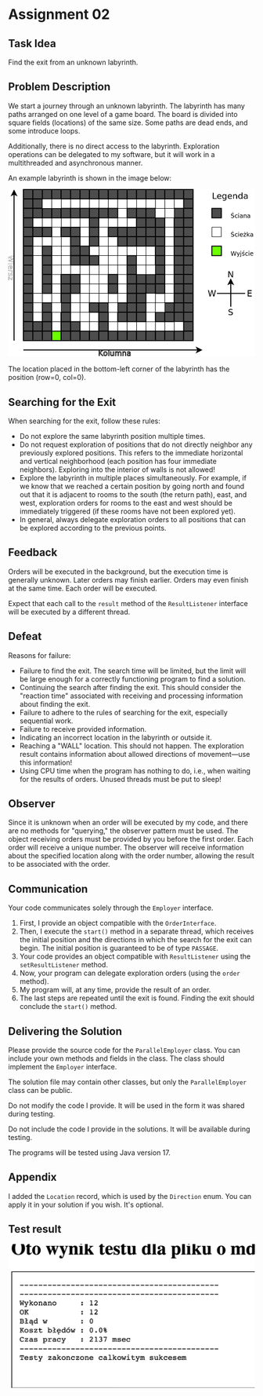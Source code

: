 # Assignment 02

## Task Idea

Find the exit from an unknown labyrinth.

## Problem Description

We start a journey through an unknown labyrinth. The labyrinth has many paths arranged on one level of a game board. The
board is divided into square fields (locations) of the same size. Some paths are dead ends, and some introduce loops.

Additionally, there is no direct access to the labyrinth. Exploration operations can be delegated to my software, but it
will work in a multithreaded and asynchronous manner.

An example labyrinth is shown in the image below:

![Labyrinth Image](labyrinth.png)

The location placed in the bottom-left corner of the labyrinth has the position (row=0, col=0).

## Searching for the Exit

When searching for the exit, follow these rules:

- Do not explore the same labyrinth position multiple times.
- Do not request exploration of positions that do not directly neighbor any previously explored positions. This refers
  to the immediate horizontal and vertical neighborhood (each position has four immediate neighbors). Exploring into the
  interior of walls is not allowed!
- Explore the labyrinth in multiple places simultaneously. For example, if we know that we reached a certain position by
  going north and found out that it is adjacent to rooms to the south (the return path), east, and west, exploration
  orders for rooms to the east and west should be immediately triggered (if these rooms have not been explored yet).
- In general, always delegate exploration orders to all positions that can be explored according to the previous points.

## Feedback

Orders will be executed in the background, but the execution time is generally unknown. Later orders may finish earlier.
Orders may even finish at the same time. Each order will be executed.

Expect that each call to the `result` method of the `ResultListener` interface will be executed by a different thread.

## Defeat

Reasons for failure:

- Failure to find the exit. The search time will be limited, but the limit will be large enough for a correctly
  functioning program to find a solution.
- Continuing the search after finding the exit. This should consider the "reaction time" associated with receiving and
  processing information about finding the exit.
- Failure to adhere to the rules of searching for the exit, especially sequential work.
- Failure to receive provided information.
- Indicating an incorrect location in the labyrinth or outside it.
- Reaching a "WALL" location. This should not happen. The exploration result contains information about allowed
  directions of movement—use this information!
- Using CPU time when the program has nothing to do, i.e., when waiting for the results of orders. Unused threads must
  be put to sleep!

## Observer

Since it is unknown when an order will be executed by my code, and there are no methods for "querying," the observer
pattern must be used. The object receiving orders must be provided by you before the first order. Each order will
receive a unique number. The observer will receive information about the specified location along with the order number,
allowing the result to be associated with the order.

## Communication

Your code communicates solely through the `Employer` interface.

1. First, I provide an object compatible with the `OrderInterface`.
2. Then, I execute the `start()` method in a separate thread, which receives the initial position and the directions in
   which the search for the exit can begin. The initial position is guaranteed to be of type `PASSAGE`.
3. Your code provides an object compatible with `ResultListener` using the `setResultListener` method.
4. Now, your program can delegate exploration orders (using the `order` method).
5. My program will, at any time, provide the result of an order.
6. The last steps are repeated until the exit is found. Finding the exit should conclude the `start()` method.

## Delivering the Solution

Please provide the source code for the `ParallelEmployer` class. You can include your own methods and fields in the
class. The class should implement the `Employer` interface.

The solution file may contain other classes, but only the `ParallelEmployer` class can be public.

Do not modify the code I provide. It will be used in the form it was shared during testing.

Do not include the code I provide in the solutions. It will be available during testing.

The programs will be tested using Java version 17.

## Appendix

I added the `Location` record, which is used by the `Direction` enum. You can apply it in your solution if you wish.
It's optional.

## Test result

![Test result](cute.png)
